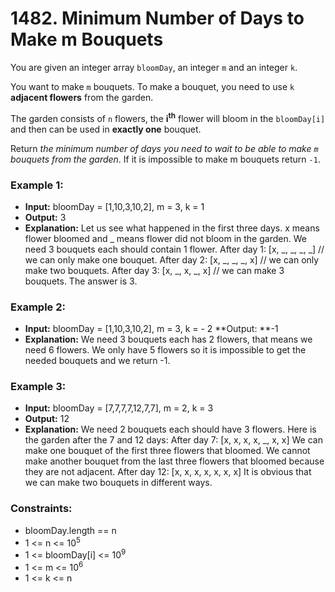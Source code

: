 # 1482. Minimum Number of Days to Make m Bouquets

You are given an integer array `bloomDay`, an integer `m` and an integer `k`.

You want to make `m` bouquets. To make a bouquet, you need to use `k` **adjacent flowers** from the garden.

The garden consists of `n` flowers, the **i<sup>th</sup>** flower will bloom in the `bloomDay[i]` and then can be used in **exactly one** bouquet.

Return *the minimum number of days you need to wait to be able to make `m` bouquets from the garden*. If it is impossible to make m bouquets return `-1`.


### Example 1:
- **Input:** bloomDay = [1,10,3,10,2], m = 3, k = 1
- **Output:** 3
- **Explanation:** Let us see what happened in the first three days. x means flower bloomed and _ means flower did not bloom in the garden.
We need 3 bouquets each should contain 1 flower.
After day 1: [x, _, _, _, _]   // we can only make one bouquet.
After day 2: [x, _, _, _, x]   // we can only make two bouquets.
After day 3: [x, _, x, _, x]   // we can make 3 bouquets. The answer is 3.

### Example 2:
- **Input:** bloomDay = [1,10,3,10,2], m = 3, k = - 2
**Output: **-1
- **Explanation:** We need 3 bouquets each has 2 flowers, that means we need 6 flowers. We only have 5 flowers so it is impossible to get the needed bouquets and we return -1.

### Example 3:
- **Input:** bloomDay = [7,7,7,7,12,7,7], m = 2, k = 3
- **Output:** 12
- **Explanation:** We need 2 bouquets each should have 3 flowers.
Here is the garden after the 7 and 12 days:
After day 7: [x, x, x, x, _, x, x]
We can make one bouquet of the first three flowers that bloomed. We cannot make another bouquet from the last three flowers that bloomed because they are not adjacent.
After day 12: [x, x, x, x, x, x, x]
It is obvious that we can make two bouquets in different ways.
 

### Constraints:
- bloomDay.length == n
- 1 <= n <= 10<sup>5</sup>
- 1 <= bloomDay[i] <= 10<sup>9</sup>
- 1 <= m <= 10<sup>6</sup>
- 1 <= k <= n